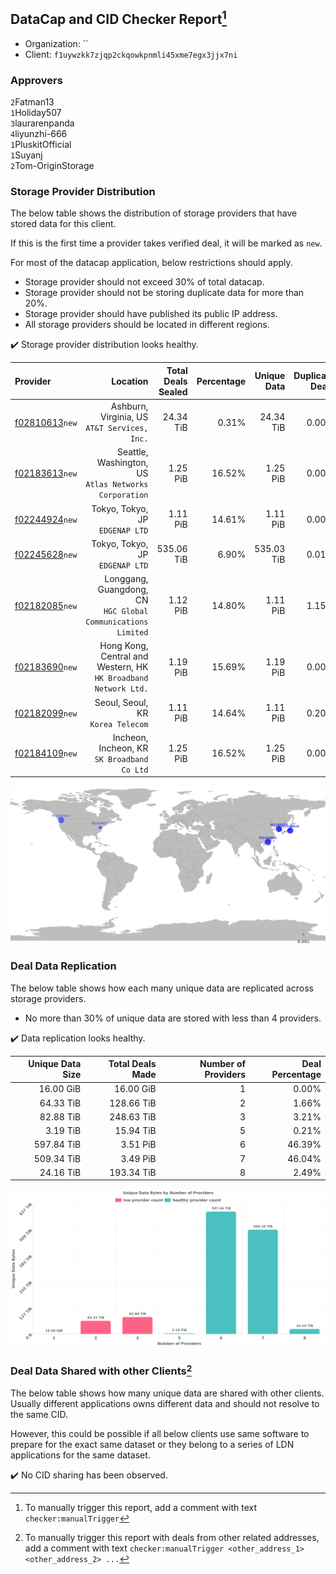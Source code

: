 ## DataCap and CID Checker Report[^1]
 - Organization: ``
 - Client: `f1uywzkk7zjqp2ckqowkpnmli45xme7egx3jjx7ni`
### Approvers
`2`Fatman13<br/>`1`Holiday507<br/>`3`laurarenpanda<br/>`4`liyunzhi-666<br/>`1`PluskitOfficial<br/>`1`Suyanj<br/>`2`Tom-OriginStorage

### Storage Provider Distribution
The below table shows the distribution of storage providers that have stored data for this client.

If this is the first time a provider takes verified deal, it will be marked as `new`.

For most of the datacap application, below restrictions should apply.
 - Storage provider should not exceed 30% of total datacap.
 - Storage provider should not be storing duplicate data for more than 20%.
 - Storage provider should have published its public IP address.
 - All storage providers should be located in different regions.

✔️ Storage provider distribution looks healthy.

| Provider                                                    |                                                           Location | Total Deals Sealed | Percentage | Unique Data | Duplicate Deals |
| :---------------------------------------------------------- | -----------------------------------------------------------------: | -----------------: | ---------: | ----------: | --------------: |
| [f02810613](https://filfox.info/en/address/f02810613)`new`  |                    Ashburn, Virginia, US<br/>`AT&T Services, Inc.` |          24.34 TiB |      0.31% |   24.34 TiB |           0.00% |
| [f02183613](https://filfox.info/en/address/f02183613)`new`  |           Seattle, Washington, US<br/>`Atlas Networks Corporation` |           1.25 PiB |     16.52% |    1.25 PiB |           0.00% |
| [f02244924](https://filfox.info/en/address/f02244924)`new`  |                                 Tokyo, Tokyo, JP<br/>`EDGENAP LTD` |           1.11 PiB |     14.61% |    1.11 PiB |           0.00% |
| [f02245628](https://filfox.info/en/address/f02245628)`new`  |                                 Tokyo, Tokyo, JP<br/>`EDGENAP LTD` |         535.06 TiB |      6.90% |  535.03 TiB |           0.01% |
| [f02182085](https://filfox.info/en/address/f02182085)`new`  |    Longgang, Guangdong, CN<br/>`HGC Global Communications Limited` |           1.12 PiB |     14.80% |    1.11 PiB |           1.15% |
| [f02183690](https://filfox.info/en/address/f02183690)`new`  | Hong Kong, Central and Western, HK<br/>`HK Broadband Network Ltd.` |           1.19 PiB |     15.69% |    1.19 PiB |           0.00% |
| [f02182099](https://filfox.info/en/address/f02182099)`new`  |                               Seoul, Seoul, KR<br/>`Korea Telecom` |           1.11 PiB |     14.64% |    1.11 PiB |           0.20% |
| [f02184109](https://filfox.info/en/address/f02184109)`new`  |                     Incheon, Incheon, KR<br/>`SK Broadband Co Ltd` |           1.25 PiB |     16.52% |    1.25 PiB |           0.00% |

<img src="https://raw.githubusercontent.com/data-preservation-programs/filplus-checker-assets/main/filecoin-project/filecoin-plus-large-datasets/issues/1970/1696994547530.png"/>

### Deal Data Replication
The below table shows how each many unique data are replicated across storage providers.

- No more than 30% of unique data are stored with less than 4 providers.

✔️ Data replication looks healthy.

| Unique Data Size | Total Deals Made | Number of Providers | Deal Percentage |
| ---------------: | ---------------: | ------------------: | --------------: |
|        16.00 GiB |        16.00 GiB |                   1 |           0.00% |
|        64.33 TiB |       128.66 TiB |                   2 |           1.66% |
|        82.88 TiB |       248.63 TiB |                   3 |           3.21% |
|         3.19 TiB |        15.94 TiB |                   5 |           0.21% |
|       597.84 TiB |         3.51 PiB |                   6 |          46.39% |
|       509.34 TiB |         3.49 PiB |                   7 |          46.04% |
|        24.16 TiB |       193.34 TiB |                   8 |           2.49% |

<img src="https://raw.githubusercontent.com/data-preservation-programs/filplus-checker-assets/main/filecoin-project/filecoin-plus-large-datasets/issues/1970/1696994548109.png"/>

### Deal Data Shared with other Clients[^3]
The below table shows how many unique data are shared with other clients.
Usually different applications owns different data and should not resolve to the same CID.

However, this could be possible if all below clients use same software to prepare for the exact same dataset or they belong to a series of LDN applications for the same dataset.

✔️ No CID sharing has been observed.

[^1]: To manually trigger this report, add a comment with text `checker:manualTrigger`

[^2]: Deals from those addresses are combined into this report as they are specified with `checker:manualTrigger`

[^3]: To manually trigger this report with deals from other related addresses, add a comment with text `checker:manualTrigger <other_address_1> <other_address_2> ...`
